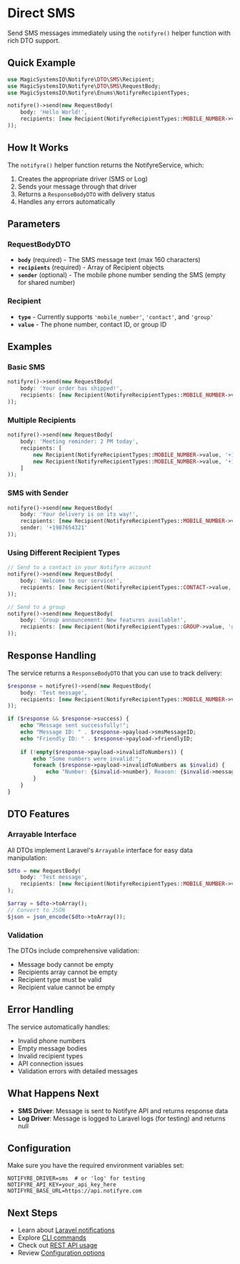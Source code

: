 # Direct SMS

Send SMS messages immediately using the `notifyre()` helper function with rich DTO support.

## Quick Example

```php
use MagicSystemsIO\Notifyre\DTO\SMS\Recipient;
use MagicSystemsIO\Notifyre\DTO\SMS\RequestBody;
use MagicSystemsIO\Notifyre\Enums\NotifyreRecipientTypes;

notifyre()->send(new RequestBody(
    body: 'Hello World!',
    recipients: [new Recipient(NotifyreRecipientTypes::MOBILE_NUMBER->value, '+1234567890')]
));
```

## How It Works

The `notifyre()` helper function returns the NotifyreService, which:

1. Creates the appropriate driver (SMS or Log)
2. Sends your message through that driver
3. Returns a `ResponseBodyDTO` with delivery status
4. Handles any errors automatically

## Parameters

### RequestBodyDTO

- **`body`** (required) - The SMS message text (max 160 characters)
- **`recipients`** (required) - Array of Recipient objects
- **`sender`** (optional) - The mobile phone number sending the SMS (empty for shared number)

### Recipient

- **`type`** - Currently supports `'mobile_number'`, `'contact'`, and `'group'`
- **`value`** - The phone number, contact ID, or group ID

## Examples

### Basic SMS

```php
notifyre()->send(new RequestBody(
    body: 'Your order has shipped!',
    recipients: [new Recipient(NotifyreRecipientTypes::MOBILE_NUMBER->value, '+15551234567')]
));
```

### Multiple Recipients

```php
notifyre()->send(new RequestBody(
    body: 'Meeting reminder: 2 PM today',
    recipients: [
        new Recipient(NotifyreRecipientTypes::MOBILE_NUMBER->value, '+15551234567'),
        new Recipient(NotifyreRecipientTypes::MOBILE_NUMBER->value, '+15559876543'),
    ]
));
```

### SMS with Sender

```php
notifyre()->send(new RequestBody(
    body: 'Your delivery is on its way!',
    recipients: [new Recipient(NotifyreRecipientTypes::MOBILE_NUMBER->value, '+1234567890')],
    sender: '+1987654321'
));
```

### Using Different Recipient Types

```php
// Send to a contact in your Notifyre account
notifyre()->send(new RequestBody(
    body: 'Welcome to our service!',
    recipients: [new Recipient(NotifyreRecipientTypes::CONTACT->value, 'contact_123')]
));

// Send to a group
notifyre()->send(new RequestBody(
    body: 'Group announcement: New features available!',
    recipients: [new Recipient(NotifyreRecipientTypes::GROUP->value, 'group_456')]
));
```

## Response Handling

The service returns a `ResponseBodyDTO` that you can use to track delivery:

```php
$response = notifyre()->send(new RequestBody(
    body: 'Test message',
    recipients: [new Recipient(NotifyreRecipientTypes::MOBILE_NUMBER->value, '+1234567890')]
));

if ($response && $response->success) {
    echo "Message sent successfully!";
    echo "Message ID: " . $response->payload->smsMessageID;
    echo "Friendly ID: " . $response->payload->friendlyID;
    
    if (!empty($response->payload->invalidToNumbers)) {
        echo "Some numbers were invalid:";
        foreach ($response->payload->invalidToNumbers as $invalid) {
            echo "Number: {$invalid->number}, Reason: {$invalid->message}";
        }
    }
}
```

## DTO Features

### Arrayable Interface

All DTOs implement Laravel's `Arrayable` interface for easy data manipulation:

```php
$dto = new RequestBody(
    body: 'Test message',
    recipients: [new Recipient(NotifyreRecipientTypes::MOBILE_NUMBER->value, '+1234567890')]
);

$array = $dto->toArray();
// Convert to JSON
$json = json_encode($dto->toArray());
```

### Validation

The DTOs include comprehensive validation:

- Message body cannot be empty
- Recipients array cannot be empty
- Recipient type must be valid
- Recipient value cannot be empty

## Error Handling

The service automatically handles:

- Invalid phone numbers
- Empty message bodies
- Invalid recipient types
- API connection issues
- Validation errors with detailed messages

## What Happens Next

- **SMS Driver**: Message is sent to Notifyre API and returns response data
- **Log Driver**: Message is logged to Laravel logs (for testing) and returns null

## Configuration

Make sure you have the required environment variables set:

```env
NOTIFYRE_DRIVER=sms  # or 'log' for testing
NOTIFYRE_API_KEY=your_api_key_here
NOTIFYRE_BASE_URL=https://api.notifyre.com
```

## Next Steps

- Learn about [Laravel notifications](./NOTIFICATIONS.md)
- Explore [CLI commands](./COMMANDS.md)
- Check out [REST API usage](./API.md)
- Review [Configuration options](../getting-started/CONFIGURATION.md)
